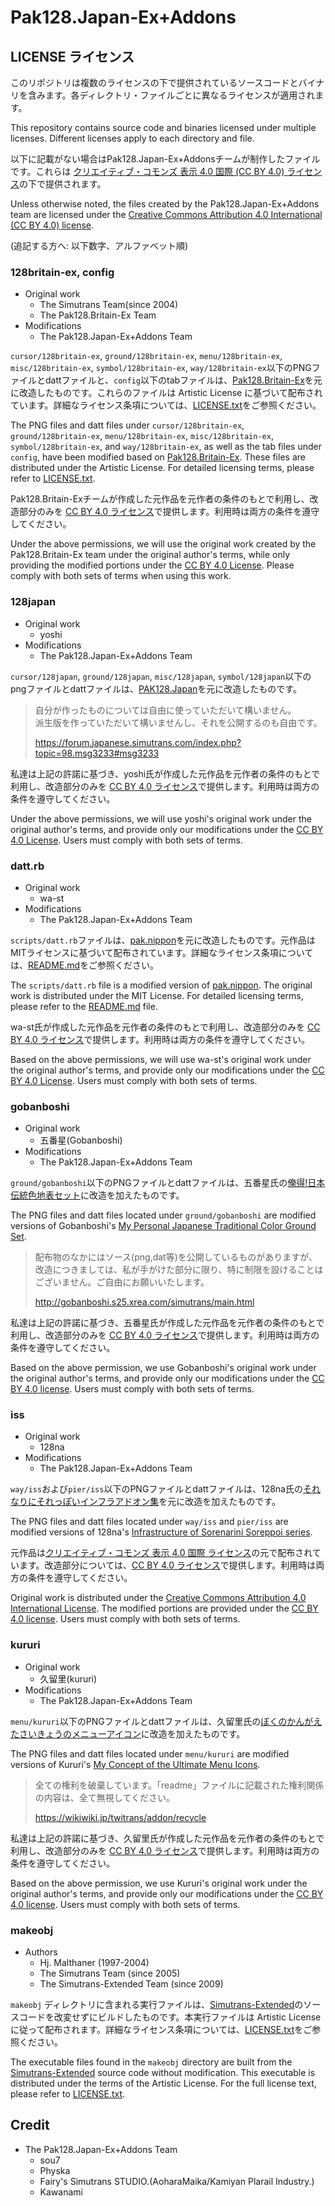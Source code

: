 # Pak128.Japan-Ex+Addons

## LICENSE ライセンス

このリポジトリは複数のライセンスの下で提供されているソースコードとバイナリを含みます。各ディレクトリ・ファイルごとに異なるライセンスが適用されます。

This repository contains source code and binaries licensed under multiple licenses. Different licenses apply to each directory and file.

以下に記載がない場合はPak128.Japan-Ex+Addonsチームが制作したファイルです。これらは [クリエイティブ・コモンズ 表示 4.0 国際 (CC BY 4.0) ライセンス](https://creativecommons.org/licenses/by/4.0/deed.ja)の下で提供されます。

Unless otherwise noted, the files created by the Pak128.Japan-Ex+Addons team are licensed under the [Creative Commons Attribution 4.0 International (CC BY 4.0) license](https://creativecommons.org/licenses/by/4.0/).

(追記する方へ: 以下数字、アルファベット順)

### 128britain-ex, config

- Original work
  - The Simutrans Team(since 2004)
  - The Pak128.Britain-Ex Team
- Modifications
  - The Pak128.Japan-Ex+Addons Team

`cursor/128britain-ex`, `ground/128britain-ex`, `menu/128britain-ex`, `misc/128britain-ex`, `symbol/128britain-ex`, `way/128britain-ex`以下のPNGファイルとdattファイルと、`config`以下のtabファイルは、[Pak128.Britain-Ex](https://github.com/jamespetts/simutrans-pak128.britain)を元に改造したものです。これらのファイルは Artistic License に基づいて配布されています。詳細なライセンス条項については、[LICENSE.txt](https://github.com/jamespetts/simutrans-pak128.britain/blob/22bdd2e/licence.txt)をご参照ください。

The PNG files and datt files under `cursor/128britain-ex`, `ground/128britain-ex`, `menu/128britain-ex`, `misc/128britain-ex`, `symbol/128britain-ex`, and `way/128britain-ex`, as well as the tab files under `config`, have been modified based on [Pak128.Britain-Ex](https://github.com/jamespetts/simutrans-pak128.britain). These files are distributed under the Artistic License. For detailed licensing terms, please refer to [LICENSE.txt](https://github.com/jamespetts/simutrans-pak128.britain/blob/22bdd2e/licence.txt).

Pak128.Britain-Exチームが作成した元作品を元作者の条件のもとで利用し、改造部分のみを [CC BY 4.0 ライセンス](https://creativecommons.org/licenses/by/4.0/deed.ja)で提供します。利用時は両方の条件を遵守してください。

Under the above permissions, we will use the original work created by the Pak128.Britain-Ex team under the original author's terms, while only providing the modified portions under the [CC BY 4.0 License](https://creativecommons.org/licenses/by/4.0/deed.ja). Please comply with both sets of terms when using this work.

### 128japan

- Original work
  - yoshi
- Modifications
  - The Pak128.Japan-Ex+Addons Team

`cursor/128japan`, `ground/128japan`, `misc/128japan`, `symbol/128japan`以下のpngファイルとdattファイルは、[PAK128.Japan](http://pak128.jpn.org/index.htm.ja)を元に改造したものです。

> 自分が作ったものについては自由に使っていただいて構いません。  
> 派生版を作っていただいて構いませんし、それを公開するのも自由です。
>
> https://forum.japanese.simutrans.com/index.php?topic=98.msg3233#msg3233

私達は上記の許諾に基づき、yoshi氏が作成した元作品を元作者の条件のもとで利用し、改造部分のみを [CC BY 4.0 ライセンス](https://creativecommons.org/licenses/by/4.0/deed.ja)で提供します。利用時は両方の条件を遵守してください。

Under the above permissions, we will use yoshi's original work under the original author's terms, and provide only our modifications under the [CC BY 4.0 License](https://creativecommons.org/licenses/by/4.0/deed.ja). Users must comply with both sets of terms.

### datt.rb

- Original work
  - wa-st
- Modifications
  - The Pak128.Japan-Ex+Addons Team

`scripts/datt.rb`ファイルは、[pak.nippon](https://github.com/wa-st/pak-nippon)を元に改造したものです。元作品はMITライセンスに基づいて配布されています。詳細なライセンス条項については、[README.md](https://github.com/wa-st/pak-nippon/blob/bb6c6f7/README.md)をご参照ください。

The `scripts/datt.rb` file is a modified version of [pak.nippon](https://github.com/wa-st/pak-nippon). The original work is distributed under the MIT License. For detailed licensing terms, please refer to the [README.md](https://github.com/wa-st/pak-nippon/blob/bb6c6f7/README.md) file.

wa-st氏が作成した元作品を元作者の条件のもとで利用し、改造部分のみを [CC BY 4.0 ライセンス](https://creativecommons.org/licenses/by/4.0/deed.ja)で提供します。利用時は両方の条件を遵守してください。

Based on the above permissions, we will use wa-st's original work under the original author's terms, and provide only our modifications under the [CC BY 4.0 License](https://creativecommons.org/licenses/by/4.0/deed.ja). Users must comply with both sets of terms.

### gobanboshi

- Original work
  - 五番星(Gobanboshi)
- Modifications
  - The Pak128.Japan-Ex+Addons Team

`ground/gobanboshi`以下のPNGファイルとdattファイルは、五番星氏の[俺得!日本伝統色地表セット](http://gobanboshi.s25.xrea.com/simutrans/main.html)に改造を加えたものです。

The PNG files and datt files located under `ground/gobanboshi` are modified versions of Gobanboshi's [My Personal Japanese Traditional Color Ground Set](http://gobanboshi.s25.xrea.com/simutrans/main.html).

> 配布物のなかにはソース(png,dat等)を公開しているものがありますが、改造につきましては、私が手がけた部分に限り、特に制限を設けることはございません。ご自由にお願いいたします。
>
> http://gobanboshi.s25.xrea.com/simutrans/main.html

私達は上記の許諾に基づき、五番星氏が作成した元作品を元作者の条件のもとで利用し、改造部分のみを [CC BY 4.0 ライセンス](https://creativecommons.org/licenses/by/4.0/deed.ja)で提供します。利用時は両方の条件を遵守してください。

Based on the above permission, we use Gobanboshi's original work under the original author's terms, and provide only our modifications under the [CC BY 4.0 license](https://creativecommons.org/licenses/by/4.0/). Users must comply with both sets of terms.

### iss

- Original work
  - 128na
- Modifications
  - The Pak128.Japan-Ex+Addons Team

`way/iss`および`pier/iss`以下のPNGファイルとdattファイルは、128na氏の[それなりにそれっぽいインフラアドオン集](https://128na.github.io/iss/)を元に改造を加えたものです。

The PNG files and datt files located under `way/iss` and `pier/iss` are modified versions of 128na's [Infrastructure of Sorenarini Soreppoi series](https://128na.github.io/iss/).

元作品は[クリエイティブ・コモンズ 表示 4.0 国際 ライセンス](http://creativecommons.org/licenses/by/4.0/)の元で配布されています。改造部分については、[CC BY 4.0 ライセンス](https://creativecommons.org/licenses/by/4.0/deed.ja)で提供します。利用時は両方の条件を遵守してください。

Original work is distributed under the [Creative Commons Attribution 4.0 International License](http://creativecommons.org/licenses/by/4.0/). The modified portions are provided under the [CC BY 4.0 license](https://creativecommons.org/licenses/by/4.0/deed.ja). Users must comply with both sets of terms.

### kururi

- Original work
  - 久留里(kururi)
- Modifications
  - The Pak128.Japan-Ex+Addons Team

`menu/kururi`以下のPNGファイルとdattファイルは、久留里氏の[ぼくのかんがえたさいきょうのメニューアイコン](https://wikiwiki.jp/twitrans/addon/recycle)に改造を加えたものです。

The PNG files and datt files located under `menu/kururi` are modified versions of Kururi's [My Concept of the Ultimate Menu Icons](https://wikiwiki.jp/twitrans/addon/recycle).

> 全ての権利を破棄しています。「readme」ファイルに記載された権利関係の内容は、全て無視してください。
>
> https://wikiwiki.jp/twitrans/addon/recycle

私達は上記の許諾に基づき、久留里氏が作成した元作品を元作者の条件のもとで利用し、改造部分のみを [CC BY 4.0 ライセンス](https://creativecommons.org/licenses/by/4.0/deed.ja)で提供します。利用時は両方の条件を遵守してください。

Based on the above permission, we use Kururi's original work under the original author's terms, and provide only our modifications under the [CC BY 4.0 license](https://creativecommons.org/licenses/by/4.0/). Users must comply with both sets of terms.

### makeobj

- Authors
  - Hj. Malthaner (1997-2004)
  - The Simutrans Team (since 2005)
  - The Simutrans-Extended Team (since 2009)

`makeobj` ディレクトリに含まれる実行ファイルは、[Simutrans-Extended](https://github.com/jamespetts/simutrans-extended)のソースコードを改変せずにビルドしたものです。本実行ファイルは Artistic License に従って配布されます。詳細なライセンス条項については、[LICENSE.txt](https://github.com/jamespetts/simutrans-extended/blob/4dab37b/LICENSE.txt)をご参照ください。

The executable files found in the `makeobj` directory are built from the [Simutrans-Extended](https://github.com/jamespetts/simutrans-extended) source code without modification. This executable is distributed under the terms of the Artistic License. For the full license text, please refer to [LICENSE.txt](https://github.com/jamespetts/simutrans-extended/blob/4dab37b/LICENSE.txt).

## Credit

- The Pak128.Japan-Ex+Addons Team
  - sou7
  - Physka
  - Fairy's Simutrans STUDIO.(AoharaMaika/Kamiyan Plarail Industry.)
  - Kawanami
